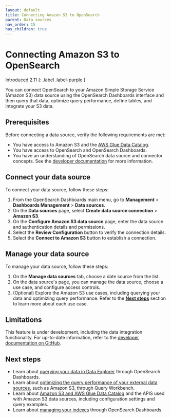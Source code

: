 ```yaml
---
layout: default
title: Connecting Amazon S3 to OpenSearch
parent: Data sources
nav_order: 15
has_children: true
---
```


# Connecting Amazon S3 to OpenSearch
Introduced 2.11
{: .label .label-purple }

You can connect OpenSearch to your Amazon Simple Storage Service (Amazon S3) data source using the OpenSearch Dashboards interface and then query that data, optimize query performance, define tables, and integrate your S3 data.

## Prerequisites

Before connecting a data source, verify the following requirements are met:

- You have access to Amazon S3 and the [AWS Glue Data Catalog](https://github.com/opensearch-project/sql/blob/main/docs/user/ppl/admin/connectors/s3glue_connector.rst#id2).
- You have access to OpenSearch and OpenSearch Dashboards.
- You have an understanding of OpenSearch data source and connector concepts. See the [developer documentation](https://github.com/opensearch-project/sql/blob/main/docs/user/ppl/admin/datasources.rst#introduction) for more information.

## Connect your data source 

To connect your data source, follow these steps:

1. From the OpenSearch Dashboards main menu, go to **Management** > **Dashboards Management** > **Data sources**.
2. On the **Data sources** page, select **Create data source connection** > **Amazon S3**.
3. On the **Configure Amazon S3 data source** page, enter the data source and authentication details and permissions.
4. Select the **Review Configuration** button to verify the connection details.
5. Select the **Connect to Amazon S3** button to establish a connection.

## Manage your data source

To manage your data source, follow these steps:

1. On the **Manage data sources** tab, choose a date source from the list. 
2. On the data source's page, you can manage the data source, choose a use case, and configure access controls. 
3. (Optional) Explore the Amazon S3 use cases, including querying your data and optimizing query performance. Refer to the [**Next steps**](#next-steps) section to learn more about each use case.

## Limitations

This feature is under development, including the data integration functionality. For up-to-date information, refer to the [developer documentation on GitHub](https://github.com/opensearch-project/opensearch-spark/blob/main/docs/index.md#limitations).

## Next steps

- Learn about [querying your data in Data Explorer]({{site.url}}{{site.baseurl}}/dashboards/management/query-data-source/) through OpenSearch Dashboards.
- Learn about [optimizing the query performance of your external data sources]({{site.url}}{{site.baseurl}}/dashboards/management/accelerate-external-data/), such as Amazon S3, through Query Workbench. 
- Learn about [Amazon S3 and AWS Glue Data Catalog](https://github.com/opensearch-project/sql/blob/main/docs/user/ppl/admin/connectors/s3glue_connector.rst) and the APIS used with Amazon S3 data sources, including configuration settings and query examples.
- Learn about [managing your indexes]({{site.url}}{{site.baseurl}}/dashboards/im-dashboards/index/) through OpenSearch Dashboards.
